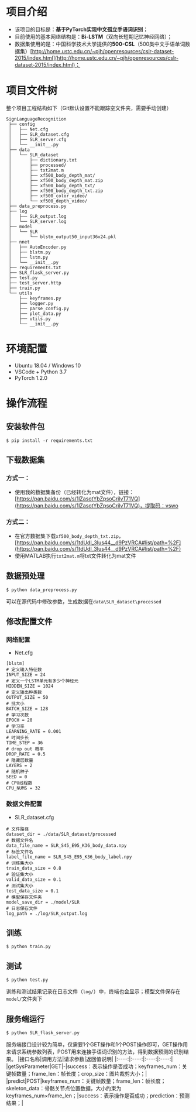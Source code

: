 # 项目介绍
+ 该项目的目标是：**基于PyTorch实现中文孤立手语词识别**；
+ 目前使用的基本网络结构是：**Bi-LSTM**（双向长短期记忆神经网络）；
+ 数据集使用的是：中国科学技术大学提供的**500-CSL**（500类中文手语单词数据集）[http://home.ustc.edu.cn/~pjh/openresources/cslr-dataset-2015/index.html](http://home.ustc.edu.cn/~pjh/openresources/cslr-dataset-2015/index.html)；
# 项目文件树
整个项目工程结构如下（Git默认设置不能跟踪空文件夹，需要手动创建）
```
SignLanguageRecognition
 ├── config
 │   ├── Net.cfg
 │   ├── SLR_dataset.cfg
 │   ├── SLR_server.cfg
 │   └── __init__.py
 ├── data
 │   └── SLR_dataset
 │       ├── dictionary.txt
 │       ├── processed/
 │       ├── txt2mat.m
 │       ├── xf500_body_depth_mat/
 │       ├── xf500_body_depth_mat.zip
 │       ├── xf500_body_depth_txt/
 │       ├── xf500_body_depth_txt.zip
 │       ├── xf500_color_video/
 │       └── xf500_depth_video/
 ├── data_preprocess.py
 ├── log
 │   ├── SLR_output.log
 │   └── SLR_server.log
 ├── model
 │   └── SLR
 │       └── blstm_output50_input36x24.pkl
 ├── nnet
 │   ├── AutoEncoder.py
 │   ├── blstm.py
 │   ├── lstm.py
 │   └── __init__.py
 ├── requirements.txt
 ├── SLR_flask_server.py
 ├── test.py
 ├── test_server.http
 ├── train.py
 └── utils
     ├── keyframes.py
     ├── logger.py
     ├── parse_config.py
     ├── plot_data.py
     ├── utils.py
     └── __init__.py
```
# 环境配置
+ Ubuntu 18.04 / Windows 10
+ VSCode + Python 3.7
+ PyTorch 1.2.0
# 操作流程
## 安装软件包
```shell
$ pip install -r requirements.txt
```
## 下载数据集
### 方式一：
+ 使用我的数据集备份（已经转化为mat文件），链接：[https://pan.baidu.com/s/1lZasotYbZpsoCrilvT71VQ](https://pan.baidu.com/s/1lZasotYbZpsoCrilvT71VQ)，提取码：vswo
### 方式二：
+ 在官方数据集下载`xf500_body_depth_txt.zip`，[https://pan.baidu.com/s/1tdUdI_3Ius44__d9PzVRCA#list/path=%2F](https://pan.baidu.com/s/1tdUdI_3Ius44__d9PzVRCA#list/path=%2F)
+ 使用MATLAB执行`txt2mat.m`将txt文件转化为mat文件 
## 数据预处理
```shell
$ python data_preprocess.py
```
可以在源代码中修改参数，生成数据在`data\SLR_dataset\processed`
## 修改配置文件
### 网络配置
+ Net.cfg
```
[blstm]
# 定义输入特征数
INPUT_SIZE = 24
# 定义一个LSTM单元有多少个神经元
HIDDEN_SIZE = 1024
# 定义输出种类数
OUTPUT_SIZE = 50
# 批大小
BATCH_SIZE = 128
# 学习次数
EPOCH = 20
# 学习率
LEARNING_RATE = 0.001
# 时间步长
TIME_STEP = 36
# drop out 概率
DROP_RATE = 0.5
# 隐藏层数量
LAYERS = 2
# 随机种子
SEED = 0
# CPU线程数
CPU_NUMS = 32
```
### 数据文件配置
+ SLR_dataset.cfg
```
# 文件路径
dataset_dir = ./data/SLR_dataset/processed
# 数据文件名
data_file_name = SLR_S45_E95_K36_body_data.npy
# 标签文件名
label_file_name = SLR_S45_E95_K36_body_label.npy
# 训练集大小
train_data_size = 0.8
# 验证集大小
valid_data_size = 0.1
# 测试集大小
test_data_size = 0.1
# 模型保存文件夹
model_save_dir = ./model/SLR
# 日志保存文件
log_path = ./log/SLR_output.log
```
## 训练
```shell
$ python train.py
```
## 测试
```shell
$ python test.py
```
训练和测试结果记录在日志文件（`log/`）中，终端也会显示；模型文件保存在`model/`文件夹下
## 服务端运行
```shell
$ python SLR_flask_server.py
```
服务端接口设计较为简单，仅需要1个GET操作和1个POST操作即可，GET操作用来请求系统参数列表，POST用来连接手语词识别的方法，得到数据预测的识别结果。
|接口名称|调用方法|请求参数|返回值说明|
|:----:|:----:|:----:|:----:|
|getSysParameter|GET|-|success：表示操作是否成功；keyframes_num：关键帧数量；frame_len：帧长度；crop_size：图片裁剪大小；|
|predict|POST|keyframes_num：关键帧数量；frame_len：帧长度；skeleton_data：骨骼关节点位置数据，大小约束为keyframes_num×frame_len；|success：表示操作是否成功；prediction：预测结果；|

